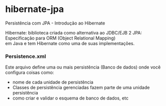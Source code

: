 # hibernate-jpa
Persistência com JPA - Introdução ao Hibernate

Hibernate: biblioteca criada como alternativa ao JDBC/EJB 2
JPA: Especificação para ORM (Object Relational Mapping) </br> em Java e tem Hibernate como uma de suas implementações.

### Persistence.xml
Este arquivo define uma ou mais persistência (Banco de dados) onde você configura coisas como:
* nome de cada unidade de persistência
* Classes de persistência gerenciadas fazem parte de uma unidade persistência
* como criar e validar o esquema de banco de dados, etc